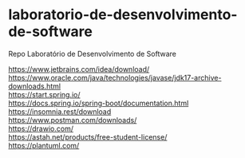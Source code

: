# laboratorio-de-desenvolvimento-de-software
Repo Laboratório de Desenvolvimento de Software

https://www.jetbrains.com/idea/download/
<br>https://www.oracle.com/java/technologies/javase/jdk17-archive-downloads.html
<br>https://start.spring.io/
<br>https://docs.spring.io/spring-boot/documentation.html
<br>https://insomnia.rest/download
<br>https://www.postman.com/downloads/
<br>https://drawio.com/
<br>https://astah.net/products/free-student-license/
<br>https://plantuml.com/
